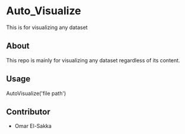 # Auto_Visualize
This is for visualizing any dataset

## About
This repo is mainly for visualizing any dataset regardless of its content.

## Usage
AutoVisualize('file path')

## Contributor
- Omar El-Sakka


